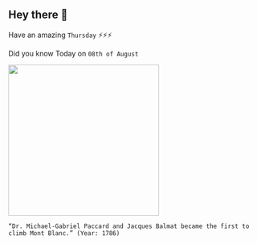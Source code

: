 ## Hey there 👋
Have an amazing `Thursday` ⚡⚡⚡

Did you know Today on `08th of August`
 
 [<img src="https://upload.wikimedia.org/wikipedia/commons/8/89/00_Chamonix-Mont-Blanc_-_M_G_Paccard.jpg" width="300" />](https://www.encyclopedia.com/science/encyclopedias-almanacs-transcripts-and-maps/michel-gabriel-paccard) 
 ```
“Dr. Michael-Gabriel Paccard and Jacques Balmat became the first to climb Mont Blanc.” (Year: 1786)
```
